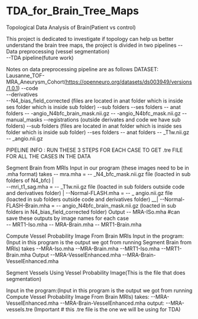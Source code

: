 # TDA_for_Brain_Tree_Maps
Topological Data Analysis of Brain(Patient vs control)

This project is dedicated to investigate if topology can help us better understand the brain tree maps, 
the project is divided in two pipelines 
--Data preprocessing (vessel segmentation)<br />
--TDA pipeline(future work)<br />

Notes on data preprocessing pipeline are as follows 
DATASET: Lausanne_TOF-MRA_Aneurysm_Cohort(https://openneuro.org/datasets/ds003949/versions/1.0.1) 
         --code<br />
         --derivatives<br />
             --N4_bias_field_corrected (files are located in anat folder which is inside ses folder which is inside sub folder)
                --sub folders
                  --ses folders
                    -- anat folders
                        -- -angio_N4bfc_brain_mask.nii.gz
                        -- -angio_N4bfc_mask.nii.gz
            --manual_masks
            --registrations
(outside derivates and code we have sub folders)
         --sub folders (files are located in anat folder which is inside ses folder which is inside sub folder)
            --ses folders
              -- anat folders
                 -- _T1w.nii.gz
                 -- _angio.nii.gz

PIPELINE INFO : RUN THESE 3 STEPS FOR EACH CASE TO GET .tre FILE FOR ALL THE CASES IN THE DATA 

Segment Brain from MRIs
                          Input in our program
                                                (these images need to be in .mha format)
takes -- mra.mha                  =             -- _N4_bfc_mask.nii.gz file  (loacted in sub folders of N4_bfc)                       |                                       
      --mri_t1_sag.mha            =             -- _T1w.nii.gz file  (loacted in sub folders outside code and derivatives folder)     | 
      --Normal-FLASH.mha          =             -- _ angio.nii.gz file (loacted in sub folders outside code and derivatives folder) __|
      --Normal-FLASH-Brain.mha    =             -- angio_N4bfc_brain_mask.nii.gz (loacted in sub folders in N4_bias_field_corrected folder) 
Output
     -- MRA-ISo.mha     #can save these outputs by image names for each case                         
     -- MRT1-Iso.mha
     -- MRA-Brain.mha
     -- MRT1-Brain.mha


Compute Vessel Probability Image From Brain MRIs
Input in the program: (Input in this program is the output we got from running Segment Brain from MRIs)
 takes  --MRA-Iso.mha
        --MRA-Brain.mha
        --MRT1-Iso.mha
        --MRT1-Brain.mha
Output
       --MRA-VesselEnhanced.mha
       --MRA-Brain-VesselEnhanced.mha

Segment Vessels Using Vessel Probability Image(This is the file that does segmentation)

Input in the program:(Input in this program is the output we got from running Compute Vessel Probability Image From Brain MRIs)
 takes: --MRA-VesselEnhanced.mha
        --MRA-Brain-VesselEnhanced.mha
output: 
       --MRA-vessels.tre (Important # this .tre file is the one we will be using for TDA)
 
